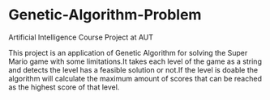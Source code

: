 # Genetic-Algorithm-Problem
Artificial Intelligence Course Project at AUT

This project is an application of Genetic Algorithm for solving the Super Mario game with some limitations.It takes each level of the game as a string and detects the level has a feasible solution or not.If the level is doable the algorithm will calculate the maximum amount of scores that can be reached as the highest score of that level. 

